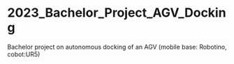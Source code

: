# 2023_Bachelor_Project_AGV_Docking
Bachelor project on autonomous docking of an AGV (mobile base: Robotino, cobot:UR5)
